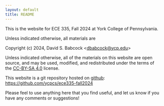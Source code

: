 ```yaml
---
layout: default
title: README
---
```


This is the website for ECE 335, Fall 2024 at York College of
Pennsylvania.

Unless indicated otherwise, all materials are

Copyright (c) 2024, David S. Babcock &lt;<dbabcock@ycp.edu>&gt;

Unless indicated otherwise, all of the materials on this website are open source, and may be used, modified, and redistributed under the terms of the [CC-BY-SA 4.0](http://creativecommons.org/licenses/by-sa/4.0/) license.

This website is a git repository hosted on [github](https://github.com): <https://github.com/ycpcs/ece335-fall2024>

Please feel to use anything here that you find useful,
and let us know if you have any comments or suggestions!
